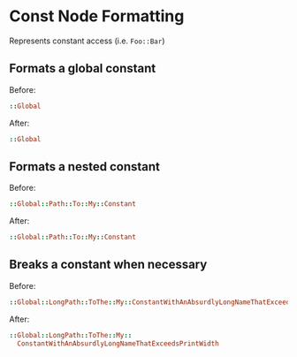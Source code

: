 <!-- BEGIN_AUTOGENERATED -->
# Const Node Formatting

Represents constant access (i.e. `Foo::Bar`)
<!-- END_AUTOGENERATED -->

## Formats a global constant

Before:

```ruby
::Global
```

After:

```ruby
::Global
```

## Formats a nested constant

Before:

```ruby
::Global::Path::To::My::Constant
```

After:

```ruby
::Global::Path::To::My::Constant
```

## Breaks a constant when necessary

Before:

```ruby
::Global::LongPath::ToThe::My::ConstantWithAnAbsurdlyLongNameThatExceedsPrintWidth
```

After:

```ruby
::Global::LongPath::ToThe::My::
  ConstantWithAnAbsurdlyLongNameThatExceedsPrintWidth
```
